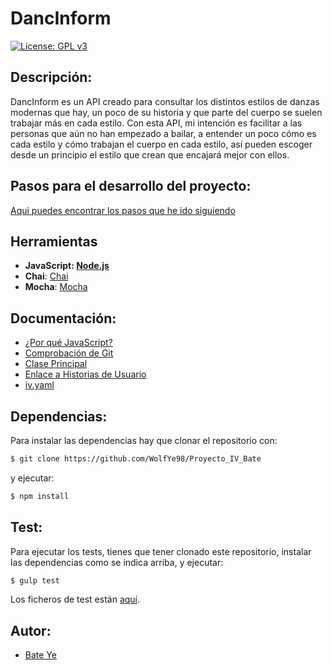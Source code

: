 # DancInform
[![License: GPL v3](https://img.shields.io/badge/License-GPLv3-blue.svg)](https://www.gnu.org/licenses/gpl-3.0)
## Descripción:
DancInform es un API creado para consultar los distintos estilos de danzas modernas que hay, un poco de su historia y que parte del cuerpo se suelen trabajar más en cada estilo.
Con esta API, mi intención es facilitar a las personas que aún no han empezado a bailar, a entender un poco cómo es cada estilo y cómo trabajan el cuerpo en cada estilo, así pueden escoger desde un principio el estilo que crean que encajará mejor con ellos.
## Pasos para el desarrollo del proyecto:
[Aqui puedes encontrar los pasos que he ido siguiendo](https://github.com/WolfYe98/Proyecto_IV_Bate/blob/master/docs/pasosaseguir.md)
## Herramientas
- **JavaScript: [Node.js](https://nodejs.org/es/)**
- **Chai**: [Chai](https://www.chaijs.com)
- **Mocha**: [Mocha](https://mochajs.org)

## Documentación:
- [¿Por qué JavaScript?](docs/herramientas.md)
- [Comprobación de Git](docs/comprobacion.md)
- [Clase Principal](https://github.com/WolfYe98/Proyecto_IV_Bate/blob/master/app/database.js)
- [Enlace a Historias de Usuario](https://github.com/WolfYe98/Proyecto_IV_Bate/milestone/2)
- [iv.yaml](https://github.com/WolfYe98/Proyecto_IV_Bate/blob/master/iv.yaml)

## Dependencias:
Para instalar las dependencias hay que clonar el repositorio con:
```bash
$ git clone https://github.com/WolfYe98/Proyecto_IV_Bate
```
y ejecutar:
```bash
$ npm install
```
## Test:
Para ejecutar los tests, tienes que tener clonado este repositorio, instalar las dependencias como se indica arriba, y ejecutar:
```bash
$ gulp test
```
Los ficheros de test están [aquí](https://github.com/WolfYe98/Proyecto_IV_Bate/tree/master/test).

## Autor:
- [Bate Ye](https://github.com/WolfYe98)
